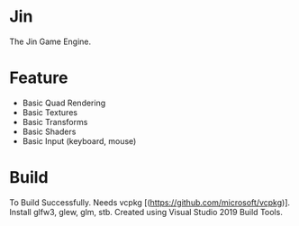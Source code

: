 # Jin
The Jin Game Engine.

# Feature
+ Basic Quad Rendering
+ Basic Textures
+ Basic Transforms
+ Basic Shaders
+ Basic Input (keyboard, mouse)

# Build
To Build Successfully.
Needs vcpkg [(https://github.com/microsoft/vcpkg)].
	Install glfw3, glew, glm, stb.
Created using Visual Studio 2019 Build Tools.
